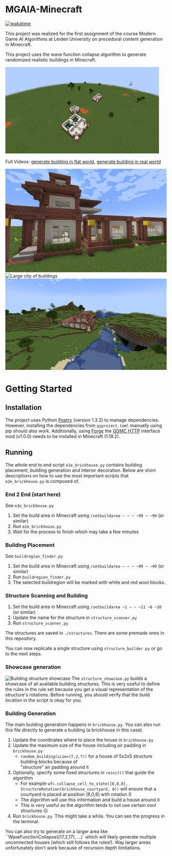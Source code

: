# MGAIA-Minecraft
[![wakatime](https://wakatime.com/badge/user/13925bfd-efdd-4399-ae64-d0247d6b76cb/project/2d70d0c1-e75f-40b0-96a8-39ea1d139c69.svg)](https://wakatime.com/badge/user/13925bfd-efdd-4399-ae64-d0247d6b76cb/project/2d70d0c1-e75f-40b0-96a8-39ea1d139c69)

This project was realized for the first assignment of the course Modern Game AI Algorithms at Leiden University on procedural content generation in Minecraft.

This project uses the wave function collapse algorithm to generate randomized realistic buildings in Minecraft.


![GIF of a large building generation process](docs/images/buildings/WFC_Generated_Building_3x.gif)

Full Videos: [generate building in flat world](https://cloud.fachschaften.org/s/iHzxSNXsZpsr46Z), [generate building in real world](https://cloud.fachschaften.org/s/c5NKyaDjYeLwEer)

![Close up of some building structures](docs/images/structures/building-structures-close-up.png)
![Large city of buildings](docs/images/buildings/large-city.png)
![Medium-sized building in real world](docs/images/end2end/generated_medium_building.png)



# Getting Started
## Installation

The project uses Python [Poetry](https://python-poetry.org/) (version 1.3.2) to manage dependencies. However, installing the dependencies from `pyproject.toml` manually using pip should also work.
Additionally, using [Forge](https://files.minecraftforge.net/net/minecraftforge/forge/index_1.19.2.html) the [GDMC HTTP](https://github.com/Niels-NTG/gdmc_http_interface) interface mod (v1.0.0) needs to be installed in Minecraft (1.19.2).


## Running

The whole end to end script `e2e_brickhouse.py` contains building placement, building generation and interior decoration.
Below are short descriptions on how to use the most important scripts 
that `e2e_brickhouse.py` is composed of.


### End 2 End (start here)
See `e2e_brickhouse.py`

1. Set the build area in Minecraft using `/setbuildarea ~ ~ ~ ~99 ~ ~99` (or similar)
2. Run `e2e_brickhouse.py`
3. Wait for the process to finish which may take a few minutes

### Building Placement
See `buildregion_finder.py`

1. Set the build area in Minecraft using `/setbuildarea ~ ~ ~ ~99 ~ ~99` (or similar)
2. Run `buildregion_finder.py`
3. The selected buildregion will be marked with white and red wool blocks.

### Structure Scanning and Building

1. Set the build area in Minecraft using `/setbuildarea ~1 ~ ~ ~11 ~6 ~10` (or similar)
2. Update the name for the structure in `structure_scanner.py`
3. Run `structure_scanner.py`

The structures are saved in `./structures`. There are some premade ones in this repository.

You can now replicate a single structure using `structure_builder.py` or go to the next steps.

### Showcase generation
![Building structure showcase](docs/images/structures/strucutre_showcase.png)
The `structure_showcase.py` builds a showcase of all available building structures. This is very useful to define the rules in the rule set 
because you get a visual representation of the structure's rotations.
Before running, you should verify that the build location in the script is okay for you.

### Building Generation

The main building generation happens in `brickhouse.py`. 
You can also run this file directly to generate a building (a brickhouse in this case).

1. Update the coordinates where to place the house in `brickhouse.py`
2. Update the maximum size of the house including air padding in `brickhouse.py`
    - `random_building(size=(7,2,7))` for a house of
    5x2x5 structure building blocks because of  
    "structure" air padding around it
3. Optionally, specify some fixed structures in `reinit()` that guide the algorithm
    - For example `wfc.collapse_cell_to_state([8,0,8], StructureRotation(brickhouse_courtyard, 0))` will ensure that a courtyard is placed at position (8,0,8) with rotation 0
    - The algorithm will use this information and build a house around it
    - This is very useful as the algorithm tends to not use certain cool structures ☹️
4. Run `brickhouse.py`. This might take a while. You can see the progress in the terminal.

You can also try to generate on a larger area like ``WaveFunctionCollapse((17,2,17), ...)`
which will likely generate multiple unconnected houses (which still follows the rules!). 
Way larger areas unfortunately don't work because of recursion depth limitations. 

